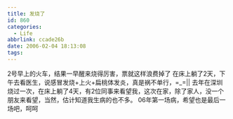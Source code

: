 ```yaml
---
title: 发烧了
id: 860
categories:
  - Life
abbrlink: ccade26b
date: 2006-02-04 18:13:08
tags:
---
```


2号早上的火车，结果一早醒来烧得厉害，票就这样浪费掉了
在床上躺了2天，下午去看医生，说感冒发烧+上火+扁桃体发炎，真是祸不单行，=_=\|\|
去年在深圳烧过一次，在床上躺了4天，有2位同事来看望我，这次在家，除了家人，没一个朋友来看望，当然，估计知道我生病的也不多。
06年第一场病，希望也是最后一场吧，呵呵
